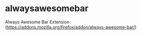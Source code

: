 # alwaysawesomebar
Always Awesome Bar Extension (https://addons.mozilla.org/firefox/addon/always-awesome-bar/)
